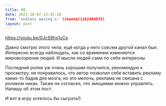 ```yaml
---
title: 90
date: 2021-10-07 23:42:18
from: 'endless шизing ⍼' (channel1162404975)
layout: post
---
```


<https://youtu.be/0JcS8hx1uCs>

Давно смотрю этого чела, ещё когда у него совсем другой канал был. Интересно всегда наблюдать, как со временем изменяется мировоззрение людей. И мысли людей сами по себе интересны

Последний ролик уж очень хорошим получился, рекомендую к просмотру. не понравилось, что автор позволил себе вставить рекламу каких-то бадов для мозга, но это мелочь, реклама не связана с роликом никак.
Также не согласен, что эмоциями можно управлять. Напишу об этом пост.

И вот в игру хотелось бы сыграть!)
